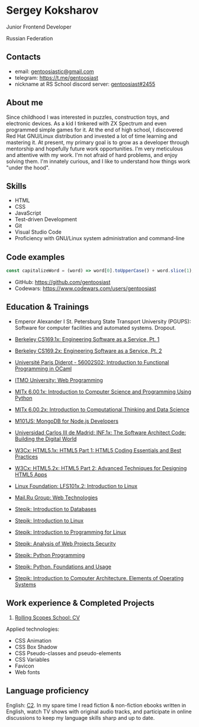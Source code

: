 # Sergey Koksharov

Junior Frontend Developer

Russian Federation

## Contacts

- email: <gentoosiastic@gmail.com>
- telegram: <https://t.me/gentoosiast>
- nickname at RS School discord server: [gentoosiast#2455](https://discordapp.com/users/426036136142569475)

## About me

Since childhood I was interested in puzzles, construction toys, and electronic
devices. As a kid I tinkered with ZX Spectrum and even programmed simple games
for it. At the end of high school, I discovered Red Hat GNU/Linux distribution
and invested a lot of time learning and mastering it. At present, my primary
goal is to grow as a developer through mentorship and hopefully future work
opportunities. I'm very meticulous and attentive with my work. I'm not afraid
of hard problems, and enjoy solving them. I'm innately curious, and I like to
understand how things work "under the hood".

## Skills

- HTML
- CSS
- JavaScript
- Test-driven Development
- Git
- Visual Studio Code
- Proficiency with GNU/Linux system administration and command-line

## Code examples

```javascript
const capitalizeWord = (word) => word[0].toUpperCase() + word.slice(1);
```

- GitHub: <https://github.com/gentoosiast>
- Codewars: <https://www.codewars.com/users/gentoosiast>

## Education & Trainings

- Emperor Alexander I St. Petersburg State Transport University (PGUPS):
  Software for computer facilities and automated systems. Dropout.

- [Berkeley CS169.1x: Engineering Software as a Service, Pt. 1](https://courses.edx.org/certificates/00fb18e87ec241aa8d9e3c6932e25c88)
- [Berkeley CS169.2x: Engineering Software as a Service, Pt. 2](https://courses.edx.org/certificates/ef125169f8414962b2b596bf6d2dba2d)
- [Université Paris Diderot - 56002S02: Introduction to Functional Programming in OCaml](https://lms.fun-mooc.fr/media/attestations/attestation_suivi_parisdiderot_56002S02_session02_3570f7fd0a7325affcb90aa89a909e05.pdf)
- [ITMO University: Web Programming](https://cert.openedu.ru/downloads/e7b725b57ded445dbffacfd6fbefab85/Certificate.pdf)
- [MITx 6.00.1x: Introduction to Computer Science and Programming Using Python](https://courses.edx.org/certificates/8832d0af283b4344b31fc6564bcaa483)
- [MITx 6.00.2x: Introduction to Computational Thinking and Data Science](https://courses.edx.org/certificates/8837bc4d7f424c62b0fc97dc36265f6f)
- [M101JS: MongoDB for Node.js Developers](https://university.mongodb.com/course_completion/8babc8a0ecad46cba306f3411070a198)
- [Universidad Carlos III de Madrid: INF.1x: The Software Architect Code: Building the Digital World](https://courses.edx.org/certificates/78dde963fe094fe3a778e3a58cf98b9d)
- [W3Cx: HTML5.1x: HTML5 Part 1: HTML5 Coding Essentials and Best Practices](https://courses.edx.org/certificates/26c6293e91e8466ba54cd7d274a62653)
- [W3Cx: HTML5.2x: HTML5 Part 2: Advanced Techniques for Designing HTML5 Apps](https://courses.edx.org/certificates/17728dc750274964bad43ae664b7fd02)
- [Linux Foundation: LFS101x.2: Introduction to Linux](https://s3.amazonaws.com/verify.edx.org/downloads/1db649afe13a406e8a8e04a715f33f0e/Certificate.pdf)
- [Mail.Ru Group: Web Technologies](https://stepik.org/certificate/27f8a82818f59b883f32b5718654be641834aeaf.pdf)
- [Stepik: Introduction to Databases](https://stepik.org/certificate/b0cfecf1d64e01fb755b740b410f5669ee4b6a51.pdf)
- [Stepik: Introduction to Linux](https://stepik.org/certificate/33ea459c944a2a9eeade79688f147fabaa01ebfa.pdf)
- [Stepik: Introduction to Programming for Linux](https://stepik.org/certificate/1519a181c908792ad2e5e47624ca22fb12f29b08.pdf)
- [Stepik: Analysis of Web Projects Security](https://stepik.org/certificate/aa87a51deb9baf37c1c34b779ec906b1fbed61ef.pdf)
- [Stepik: Python Programming](https://stepik.org/certificate/1fc45081051ad0fedf09945db0fce2c43927712b.pdf)
- [Stepik: Python. Foundations and Usage](https://stepik.org/certificate/60e0510c23eacc93b71471d6faa7635ebeb49d0b.pdf)
- [Stepik: Introduction to Computer Architecture. Elements of Operating Systems](https://stepik.org/certificate/4703c9d88fb42ab31d13e8ed8a95da1ea11334f4.pdf)

## Work experience & Completed Projects

1. [Rolling Scopes School: CV](https://gentoosiast.github.io/rsschool-cv/cv)

Applied technologies:

- CSS Animation
- CSS Box Shadow
- CSS Pseudo-classes and pseudo-elements
- CSS Variables
- Favicon
- Web fonts

## Language proficiency

English: [C2](https://www.efset.org/cert/hsDc11). In my spare time I read
fiction & non-fiction ebooks written in English, watch TV shows with original
audio tracks, and participate in online discussions to keep my language skills
sharp and up to date.
